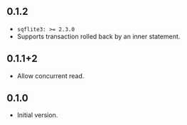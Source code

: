 ## 0.1.2

* `sqflite3: >= 2.3.0`
* Supports transaction rolled back by an inner statement.

## 0.1.1+2

- Allow concurrent read.

## 0.1.0

- Initial version.
